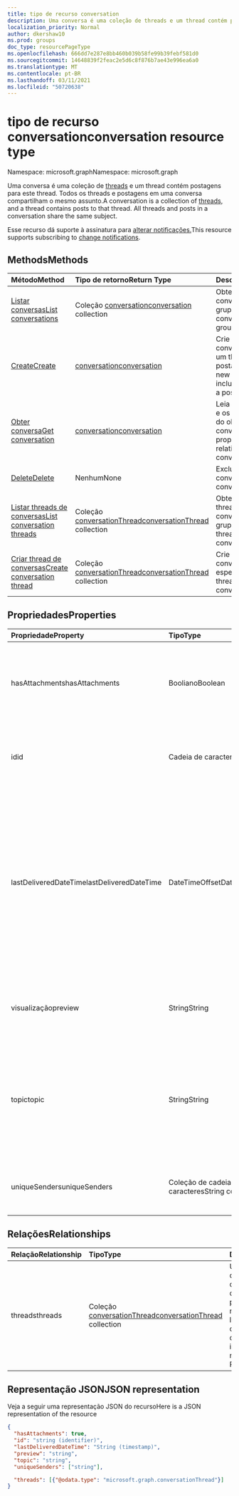 ```yaml
---
title: tipo de recurso conversation
description: Uma conversa é uma coleção de threads e um thread contém postagens para este thread. Todos os threads e postagens em uma conversa compartilham o mesmo assunto.
localization_priority: Normal
author: dkershaw10
ms.prod: groups
doc_type: resourcePageType
ms.openlocfilehash: 666dd7e287e8bb460b039b58fe99b39febf581d0
ms.sourcegitcommit: 14648839f2feac2e5d6c8f876b7ae43e996ea6a0
ms.translationtype: MT
ms.contentlocale: pt-BR
ms.lasthandoff: 03/11/2021
ms.locfileid: "50720638"
---
```

# <a name="conversation-resource-type"></a><span data-ttu-id="fd81c-104">tipo de recurso conversation</span><span class="sxs-lookup"><span data-stu-id="fd81c-104">conversation resource type</span></span>

<span data-ttu-id="fd81c-105">Namespace: microsoft.graph</span><span class="sxs-lookup"><span data-stu-id="fd81c-105">Namespace: microsoft.graph</span></span>

<span data-ttu-id="fd81c-p102">Uma conversa é uma coleção de [threads](conversationthread.md) e um thread contém postagens para este thread. Todos os threads e postagens em uma conversa compartilham o mesmo assunto.</span><span class="sxs-lookup"><span data-stu-id="fd81c-p102">A conversation is a collection of [threads](conversationthread.md), and a thread contains posts to that thread. All threads and posts in a conversation share the same subject.</span></span>

<span data-ttu-id="fd81c-108">Esse recurso dá suporte à assinatura para [alterar notificações.](/graph/webhooks)</span><span class="sxs-lookup"><span data-stu-id="fd81c-108">This resource supports subscribing to [change notifications](/graph/webhooks).</span></span>

## <a name="methods"></a><span data-ttu-id="fd81c-109">Methods</span><span class="sxs-lookup"><span data-stu-id="fd81c-109">Methods</span></span>

| <span data-ttu-id="fd81c-110">Método</span><span class="sxs-lookup"><span data-stu-id="fd81c-110">Method</span></span>       | <span data-ttu-id="fd81c-111">Tipo de retorno</span><span class="sxs-lookup"><span data-stu-id="fd81c-111">Return Type</span></span>  |<span data-ttu-id="fd81c-112">Descrição</span><span class="sxs-lookup"><span data-stu-id="fd81c-112">Description</span></span>|
|:---------------|:--------|:----------|
|[<span data-ttu-id="fd81c-113">Listar conversas</span><span class="sxs-lookup"><span data-stu-id="fd81c-113">List conversations</span></span>](../api/group-list-conversations.md) | <span data-ttu-id="fd81c-114">Coleção [conversation](conversation.md)</span><span class="sxs-lookup"><span data-stu-id="fd81c-114">[conversation](conversation.md) collection</span></span> |<span data-ttu-id="fd81c-115">Obtenha a lista de conversas desse grupo.</span><span class="sxs-lookup"><span data-stu-id="fd81c-115">Get the list of conversations in this group.</span></span>|
|[<span data-ttu-id="fd81c-116">Create</span><span class="sxs-lookup"><span data-stu-id="fd81c-116">Create</span></span>](../api/group-post-conversations.md) |[<span data-ttu-id="fd81c-117">conversation</span><span class="sxs-lookup"><span data-stu-id="fd81c-117">conversation</span></span>](conversation.md)| <span data-ttu-id="fd81c-118">Crie uma nova conversa incluindo um thread e uma postagem.</span><span class="sxs-lookup"><span data-stu-id="fd81c-118">Create a new conversation by including a thread and a post.</span></span>|
|[<span data-ttu-id="fd81c-119">Obter conversa</span><span class="sxs-lookup"><span data-stu-id="fd81c-119">Get conversation</span></span>](../api/conversation-get.md) | [<span data-ttu-id="fd81c-120">conversation</span><span class="sxs-lookup"><span data-stu-id="fd81c-120">conversation</span></span>](conversation.md) |<span data-ttu-id="fd81c-121">Leia as propriedades e os relacionamentos do objeto conversation.</span><span class="sxs-lookup"><span data-stu-id="fd81c-121">Read properties and relationships of conversation object.</span></span>|
|[<span data-ttu-id="fd81c-122">Delete</span><span class="sxs-lookup"><span data-stu-id="fd81c-122">Delete</span></span>](../api/conversation-delete.md) | <span data-ttu-id="fd81c-123">Nenhum</span><span class="sxs-lookup"><span data-stu-id="fd81c-123">None</span></span> |<span data-ttu-id="fd81c-124">Excluir objeto conversation.</span><span class="sxs-lookup"><span data-stu-id="fd81c-124">Delete conversation object.</span></span> |
|[<span data-ttu-id="fd81c-125">Listar threads de conversas</span><span class="sxs-lookup"><span data-stu-id="fd81c-125">List conversation threads</span></span>](../api/conversation-list-threads.md) |<span data-ttu-id="fd81c-126">Coleção [conversationThread](conversationthread.md)</span><span class="sxs-lookup"><span data-stu-id="fd81c-126">[conversationThread](conversationthread.md) collection</span></span>| <span data-ttu-id="fd81c-127">Obtenha todos os threads em uma conversa de grupo.</span><span class="sxs-lookup"><span data-stu-id="fd81c-127">Get all the threads in a group conversation.</span></span>|
|[<span data-ttu-id="fd81c-128">Criar thread de conversas</span><span class="sxs-lookup"><span data-stu-id="fd81c-128">Create conversation thread</span></span>](../api/conversation-post-threads.md) |<span data-ttu-id="fd81c-129">Coleção [conversationThread](conversationthread.md)</span><span class="sxs-lookup"><span data-stu-id="fd81c-129">[conversationThread](conversationthread.md) collection</span></span>| <span data-ttu-id="fd81c-130">Crie um thread na conversa especificada.</span><span class="sxs-lookup"><span data-stu-id="fd81c-130">Create a thread in the specified conversation.</span></span>|

## <a name="properties"></a><span data-ttu-id="fd81c-131">Propriedades</span><span class="sxs-lookup"><span data-stu-id="fd81c-131">Properties</span></span>
| <span data-ttu-id="fd81c-132">Propriedade</span><span class="sxs-lookup"><span data-stu-id="fd81c-132">Property</span></span>     | <span data-ttu-id="fd81c-133">Tipo</span><span class="sxs-lookup"><span data-stu-id="fd81c-133">Type</span></span>   |<span data-ttu-id="fd81c-134">Descrição</span><span class="sxs-lookup"><span data-stu-id="fd81c-134">Description</span></span>|
|:---------------|:--------|:----------|
|<span data-ttu-id="fd81c-135">hasAttachments</span><span class="sxs-lookup"><span data-stu-id="fd81c-135">hasAttachments</span></span>|<span data-ttu-id="fd81c-136">Booliano</span><span class="sxs-lookup"><span data-stu-id="fd81c-136">Boolean</span></span>|<span data-ttu-id="fd81c-137">Indica se qualquer uma das postagens nesta Conversa tem pelo menos um anexo.</span><span class="sxs-lookup"><span data-stu-id="fd81c-137">Indicates whether any of the posts within this Conversation has at least one attachment.</span></span>|
|<span data-ttu-id="fd81c-138">id</span><span class="sxs-lookup"><span data-stu-id="fd81c-138">id</span></span>|<span data-ttu-id="fd81c-139">Cadeia de caracteres</span><span class="sxs-lookup"><span data-stu-id="fd81c-139">String</span></span>|<span data-ttu-id="fd81c-p103">Identificador exclusivo de conversas. Somente leitura.</span><span class="sxs-lookup"><span data-stu-id="fd81c-p103">The conversations's unique identifier. Read-only.</span></span>|
|<span data-ttu-id="fd81c-142">lastDeliveredDateTime</span><span class="sxs-lookup"><span data-stu-id="fd81c-142">lastDeliveredDateTime</span></span>|<span data-ttu-id="fd81c-143">DateTimeOffset</span><span class="sxs-lookup"><span data-stu-id="fd81c-143">DateTimeOffset</span></span>|<span data-ttu-id="fd81c-144">O tipo Timestamp representa informações de data e hora usando o formato ISO 8601 e está sempre no horário UTC.</span><span class="sxs-lookup"><span data-stu-id="fd81c-144">The Timestamp type represents date and time information using ISO 8601 format and is always in UTC time.</span></span> <span data-ttu-id="fd81c-145">Por exemplo, meia-noite UTC em 1 de janeiro de 2014 é `2014-01-01T00:00:00Z`</span><span class="sxs-lookup"><span data-stu-id="fd81c-145">For example, midnight UTC on Jan 1, 2014 is `2014-01-01T00:00:00Z`</span></span>|
|<span data-ttu-id="fd81c-146">visualização</span><span class="sxs-lookup"><span data-stu-id="fd81c-146">preview</span></span>|<span data-ttu-id="fd81c-147">String</span><span class="sxs-lookup"><span data-stu-id="fd81c-147">String</span></span>|<span data-ttu-id="fd81c-148">Um breve resumo do corpo da última postagem nesta conversa.</span><span class="sxs-lookup"><span data-stu-id="fd81c-148">A short summary from the body of the latest post in this converstaion.</span></span>|
|<span data-ttu-id="fd81c-149">topic</span><span class="sxs-lookup"><span data-stu-id="fd81c-149">topic</span></span>|<span data-ttu-id="fd81c-150">String</span><span class="sxs-lookup"><span data-stu-id="fd81c-150">String</span></span>|<span data-ttu-id="fd81c-p105">O tópico da conversa. Essa propriedade pode ser definida quando a conversa é criada, mas não pode ser atualizada.</span><span class="sxs-lookup"><span data-stu-id="fd81c-p105">The topic of the conversation. This property can be set when the conversation is created, but it cannot be updated.</span></span>|
|<span data-ttu-id="fd81c-153">uniqueSenders</span><span class="sxs-lookup"><span data-stu-id="fd81c-153">uniqueSenders</span></span>|<span data-ttu-id="fd81c-154">Coleção de cadeias de caracteres</span><span class="sxs-lookup"><span data-stu-id="fd81c-154">String collection</span></span>|<span data-ttu-id="fd81c-155">Todos os usuários que enviaram uma mensagem para esta conversa.</span><span class="sxs-lookup"><span data-stu-id="fd81c-155">All the users that sent a message to this Conversation.</span></span>|

## <a name="relationships"></a><span data-ttu-id="fd81c-156">Relações</span><span class="sxs-lookup"><span data-stu-id="fd81c-156">Relationships</span></span>
| <span data-ttu-id="fd81c-157">Relação</span><span class="sxs-lookup"><span data-stu-id="fd81c-157">Relationship</span></span> | <span data-ttu-id="fd81c-158">Tipo</span><span class="sxs-lookup"><span data-stu-id="fd81c-158">Type</span></span>   |<span data-ttu-id="fd81c-159">Descrição</span><span class="sxs-lookup"><span data-stu-id="fd81c-159">Description</span></span>|
|:---------------|:--------|:----------|
|<span data-ttu-id="fd81c-160">threads</span><span class="sxs-lookup"><span data-stu-id="fd81c-160">threads</span></span>|<span data-ttu-id="fd81c-161">Coleção [conversationThread](conversationthread.md)</span><span class="sxs-lookup"><span data-stu-id="fd81c-161">[conversationThread](conversationthread.md) collection</span></span>|<span data-ttu-id="fd81c-p106">Uma coleção de todos os threads de conversa na conversa. Uma propriedade de navegação. Somente leitura. Anulável.</span><span class="sxs-lookup"><span data-stu-id="fd81c-p106">A collection of all the conversation threads in the conversation. A navigation property. Read-only. Nullable.</span></span>|

## <a name="json-representation"></a><span data-ttu-id="fd81c-166">Representação JSON</span><span class="sxs-lookup"><span data-stu-id="fd81c-166">JSON representation</span></span>

<span data-ttu-id="fd81c-167">Veja a seguir uma representação JSON do recurso</span><span class="sxs-lookup"><span data-stu-id="fd81c-167">Here is a JSON representation of the resource</span></span>

<!--{
  "blockType": "resource",
  "optionalProperties": [
    "threads"
  ],
  "keyProperty": "id",
  "baseType": "microsoft.graph.entity",
  "@odata.type": "microsoft.graph.conversation",
  "@odata.annotations": [
    {
      "property": "threads",
      "capabilities": {
        "changeTracking": false,
        "searchable": false
      }
    }
  ]
}-->

```json
{
  "hasAttachments": true,
  "id": "string (identifier)",
  "lastDeliveredDateTime": "String (timestamp)",
  "preview": "string",
  "topic": "string",
  "uniqueSenders": ["string"],

  "threads": [{"@odata.type": "microsoft.graph.conversationThread"}]
}

```


<!-- uuid: 8fcb5dbc-d5aa-4681-8e31-b001d5168d79
2015-10-25 14:57:30 UTC -->
<!-- {
  "type": "#page.annotation",
  "description": "conversation resource",
  "keywords": "",
  "section": "documentation",
  "tocPath": ""
}-->

